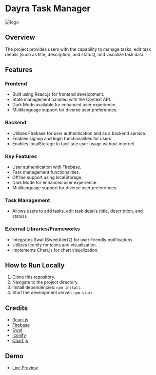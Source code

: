 # Dayra Task Manager

![logo](https://github.com/abdallahMoussa/Dayra-Task-Manager/assets/55410420/3ea44d22-b5b0-4338-b924-5b4d722d9b78)

## Overview

The project provides users with the capability to manage tasks, edit task details (such as title, description, and status), and visualize task data.

## Features

### Frontend

- Built using React.js for frontend development.
- State management handled with the Context API.
- Dark Mode available for enhanced user experience.
- Multilanguage support for diverse user preferences.

### Backend

- Utilizes Firebase for user authentication and as a backend service.
- Enables signup and login functionalities for users.
- Enables localStorage to facilitate user usage without internet.

### Key Features

- User authentication with Firebase.
- Task management functionalities.
- Offline support using localStorage.
- Dark Mode for enhanced user experience.
- Multilanguage support for diverse user preferences.

### Task Management

- Allows users to add tasks, edit task details (title, description, and status).

### External Libraries/Frameworks

- Integrates Swal (SweetAlert2) for user-friendly notifications.
- Utilizes Iconify for icons and visualization.
- Implements Chart.js for chart visualization.

## How to Run Locally

1. Clone this repository.
2. Navigate to the project directory.
3. Install dependencies: `npm install`.
4. Start the development server: `npm start`.

## Credits

- [React.js](https://reactjs.org/)
- [Firebase](https://firebase.google.com/)
- [Swal](https://sweetalert2.github.io/)
- [Iconify](https://iconify.design/)
- [Chart.js](https://www.chartjs.org/)

## Demo 
- [Live Preview](https://dayra-task-manager.vercel.app/)
